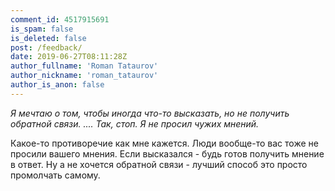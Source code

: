```yaml
---
comment_id: 4517915691
is_spam: false
is_deleted: false
post: /feedback/
date: 2019-06-27T08:11:28Z
author_fullname: 'Roman Tataurov'
author_nickname: 'roman_tataurov'
author_is_anon: false
---
```


<p><i>Я мечтаю о том, чтобы иногда что-то высказать, но не получить обратной связи. .... Так, стоп. Я не просил чужих мнений. </i></p><p>Какое-то противоречие как мне кажется. Люди вообще-то вас тоже не просили вашего мнения. Если высказался - будь готов получить мнение в ответ. Ну а не хочется обратной связи - лучший способ это просто промолчать самому.</p>
